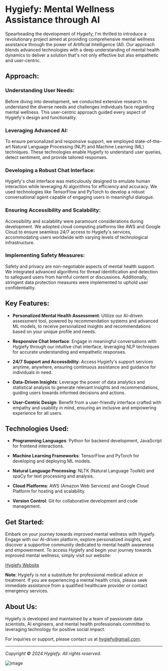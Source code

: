 
# Hygiefy: Mental Wellness Assistance through AI

Spearheading the development of Hygiefy, I'm thrilled to introduce a revolutionary project aimed at providing comprehensive mental wellness assistance through the power of Artificial Intelligence (AI). Our approach blends advanced technologies with a deep understanding of mental health dynamics to deliver a solution that's not only effective but also empathetic and user-centric.

## Approach:

### Understanding User Needs:
Before diving into development, we conducted extensive research to understand the diverse needs and challenges individuals face regarding mental wellness. This user-centric approach guided every aspect of Hygiefy's design and functionality.

### Leveraging Advanced AI:
To ensure personalized and responsive support, we employed state-of-the-art Natural Language Processing (NLP) and Machine Learning (ML) techniques. These technologies enable Hygiefy to understand user queries, detect sentiment, and provide tailored responses.

### Developing a Robust Chat Interface:
Hygiefy's chat interface was meticulously designed to emulate human interaction while leveraging AI algorithms for efficiency and accuracy. We used technologies like TensorFlow and PyTorch to develop a robust conversational agent capable of engaging users in meaningful dialogue.

### Ensuring Accessibility and Scalability:
Accessibility and scalability were paramount considerations during development. We adopted cloud computing platforms like AWS and Google Cloud to ensure seamless 24/7 access to Hygiefy's services, accommodating users worldwide with varying levels of technological infrastructure.

### Implementing Safety Measures:
Safety and privacy are non-negotiable aspects of mental health support. We integrated advanced algorithms for thread identification and detection to safeguard users from harmful content or discussions. Additionally, stringent data protection measures were implemented to uphold user confidentiality.

## Key Features:

- **Personalized Mental Health Assessment**: Utilize our AI-driven assessment tool, powered by recommendation systems and advanced ML models, to receive personalized insights and recommendations based on your unique profile and needs.

- **Responsive Chat Interface**: Engage in meaningful conversations with Hygiefy through our intuitive chat interface, leveraging NLP techniques for accurate understanding and empathetic responses.

- **24/7 Support and Accessibility**: Access Hygiefy's support services anytime, anywhere, ensuring continuous assistance and guidance for individuals in need.

- **Data-Driven Insights**: Leverage the power of data analytics and statistical analysis to generate relevant insights and recommendations, guiding users towards informed decisions and actions.

- **User-Centric Design**: Benefit from a user-friendly interface crafted with empathy and usability in mind, ensuring an inclusive and empowering experience for all users.

## Technologies Used:

- **Programming Languages**: Python for backend development, JavaScript for frontend interactions.
  
- **Machine Learning Frameworks**: TensorFlow and PyTorch for developing and deploying ML models.
  
- **Natural Language Processing**: NLTK (Natural Language Toolkit) and spaCy for text processing and analysis.
  
- **Cloud Platforms**: AWS (Amazon Web Services) and Google Cloud Platform for hosting and scalability.
  
- **Version Control**: Git for collaborative development and code management.

## Get Started:

Embark on your journey towards improved mental wellness with Hygiefy. Engage with our AI-driven platform, explore personalized insights, and discover a supportive community dedicated to mental health awareness and empowerment.
To access Hygiefy and begin your journey towards improved mental wellness, simply visit our website:

[Hygiefy Website](https://sites.google.com/view/hygiefy)


**Note**: Hygiefy is not a substitute for professional medical advice or treatment. If you are experiencing a mental health crisis, please seek immediate assistance from a qualified healthcare provider or contact emergency services.

## About Us:

Hygiefy is developed and maintained by a team of passionate data scientists, AI engineers, and mental health professionals committed to leveraging technology for positive social impact.




For inquiries or support, please contact us at [hygiefy@gmail.com](mailto:hygiefy@gmail.com).

---

*Copyright © 2024 Hygiefy. All rights reserved.*


![image](https://github.com/ijaytelgote/Hygiefy/assets/120390468/76637124-5e38-47df-a61b-5735ce4aee76)
